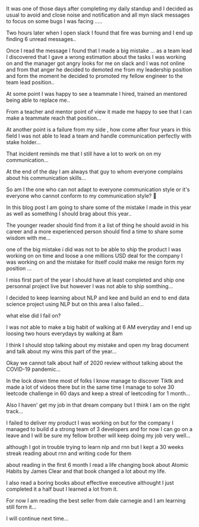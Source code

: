 It was one of those days after completing my daily standup  and I decided as usual to avoid and close noise and notification and all myn slack messages  to focus on some bugs I was facing .....

Two hours later when I open slack I found that fire was burning and I end up finding 6 unread messages..

Once I read the message I found that I made a big mistake ...
as a team lead I discovered that I gave a wrong estimation about the tasks I was working on and the manager got angry looks for me on slack and I was not online and from that anger he decided to demoted me from my leadership position and form the moment he decided to promoted my fellow engineer to the team lead position..

At some point I was happy to see a teammate I hired, trained an mentored being able to replace me..

From a teacher and mentor point of view it made me happy to see that I can make a teammate reach that position...

At another point is a failure from my side , how come after four years in this field I was not able to lead a team and handle communication perfectly with stake holder...

That incident reminds me that I still have a lot to work on on my communication...

At the end of the day I am always that guy to  whom everyone complains about his communication skills...

So am I the one who can not adapt to everyone communication style or it's everyone who cannot conform to my communication style? 🤔

In this blog post I am going to share some of the mistake I made in this year as well as something I should brag about this year..

The younger reader should find from it a list of thing he should avoid in his career and a more experienced person should find a time to share some wisdom with me...

one of the big mistake i did was  not to be able to ship the product I was working on on time and loose a one millions USD deal for the company I was working on and the mistake for itself could make me resign form my position ...

I miss first part of the year I should have at least completed and ship one personnal project live but however I was not able to ship somthing...

I decided to keep learning about NLP and kee and build an end to end data science project using NLP but on this area I also failed...

what else did I fail on?

I was not able to make a big habit of walking at 6 AM everyday and I end up loosing two  hours everydays by walking at 8am

I think I should stop talking about my mistake and open my brag document and talk about my wins this part of the year...


Okay we cannot talk about half of 2020 review without talking about the COVID-19 pandemic...

In the lock down time most of folks I know manage to discover Tiktk and made a lot of videos there but in the same time I  manage to solve 30 leetcode challenge in 60 days and keep a streal of leetcoding for 1 month...

Also I haven' get my job in that dream company but I think I am on the right track...


I failed to deliver my product I was working on but for the company I managed to build d a strong team of 3 developers and for now I can go on a leave and I will be sure my fellow brother will keep  doing my job very well...

although I got in trouble trying to learn nlp and rnn but I kept a 30  weeks streak reading about rnn and writing code for them


about reading in the first 6 month I read a life changing book about Atomic Habits by James Clear and that book changed a lot about my life.

I also read a boring books about effective execeutive althought I just completed it a half buut I learned a lot from it.

For now I am reading the best seller from dale carnegie and I  am learning still form it...

I will continue next time...
